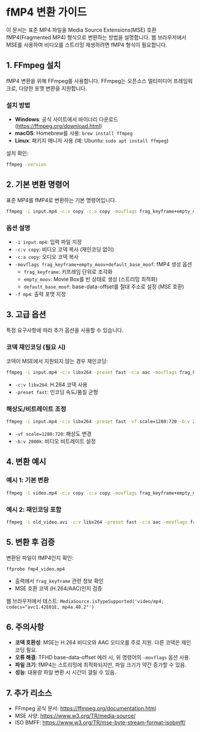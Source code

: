 # fMP4 변환 가이드

이 문서는 표준 MP4 파일을 Media Source Extensions(MSE) 호환 fMP4(Fragmented MP4) 형식으로 변환하는 방법을 설명합니다. 웹 브라우저에서 MSE를 사용하여 비디오를 스트리밍 재생하려면 fMP4 형식이 필요합니다.

## 1. FFmpeg 설치

fMP4 변환을 위해 FFmpeg를 사용합니다. FFmpeg는 오픈소스 멀티미디어 프레임워크로, 다양한 포맷 변환을 지원합니다.

### 설치 방법
- **Windows**: 공식 사이트에서 바이너리 다운로드 (https://ffmpeg.org/download.html)
- **macOS**: Homebrew를 사용: `brew install ffmpeg`
- **Linux**: 패키지 매니저 사용 (예: Ubuntu: `sudo apt install ffmpeg`)

설치 확인:
```bash
ffmpeg -version
```

## 2. 기본 변환 명령어

표준 MP4를 fMP4로 변환하는 기본 명령어입니다.

```bash
ffmpeg -i input.mp4 -c:v copy -c:a copy -movflags frag_keyframe+empty_moov+default_base_moof -f mp4 output.mp4
```

### 옵션 설명
- `-i input.mp4`: 입력 파일 지정
- `-c:v copy`: 비디오 코덱 복사 (재인코딩 없이)
- `-c:a copy`: 오디오 코덱 복사
- `-movflags frag_keyframe+empty_moov+default_base_moof`: fMP4 생성 옵션
  - `frag_keyframe`: 키프레임 단위로 조각화
  - `empty_moov`: Movie Box를 빈 상태로 생성 (스트리밍 최적화)
  - `default_base_moof`: base-data-offset를 절대 주소로 설정 (MSE 호환)
- `-f mp4`: 출력 포맷 지정

## 3. 고급 옵션

특정 요구사항에 따라 추가 옵션을 사용할 수 있습니다.

### 코덱 재인코딩 (필요 시)
코덱이 MSE에서 지원되지 않는 경우 재인코딩:
```bash
ffmpeg -i input.mp4 -c:v libx264 -preset fast -c:a aac -movflags frag_keyframe+empty_moov+default_base_moof -f mp4 output.mp4
```
- `-c:v libx264`: H.264 코덱 사용
- `-preset fast`: 인코딩 속도/품질 균형

### 해상도/비트레이트 조정
```bash
ffmpeg -i input.mp4 -c:v libx264 -preset fast -vf scale=1280:720 -b:v 2000k -c:a aac -movflags frag_keyframe+empty_moov+default_base_moof -f mp4 output.mp4
```
- `-vf scale=1280:720`: 해상도 변경
- `-b:v 2000k`: 비디오 비트레이트 설정

## 4. 변환 예시

### 예시 1: 기본 변환
```bash
ffmpeg -i video.mp4 -c:v copy -c:a copy -movflags frag_keyframe+empty_moov+default_base_moof -f mp4 fmp4_video.mp4
```

### 예시 2: 재인코딩 포함
```bash
ffmpeg -i old_video.avi -c:v libx264 -preset fast -c:a aac -movflags frag_keyframe+empty_moov+default_base_moof -f mp4 fmp4_video.mp4
```

## 5. 변환 후 검증

변환된 파일이 fMP4인지 확인:
```bash
ffprobe fmp4_video.mp4
```

- 출력에서 `frag_keyframe` 관련 정보 확인
- MSE 호환 코덱 (H.264/AAC)인지 검증

웹 브라우저에서 테스트: `MediaSource.isTypeSupported('video/mp4; codecs="avc1.42E01E, mp4a.40.2"')`

## 6. 주의사항

- **코덱 호환성**: MSE는 H.264 비디오와 AAC 오디오를 주로 지원. 다른 코덱은 재인코딩 필요.
- **오류 해결**: TFHD base-data-offset 에러 시, 위 명령어의 `-movflags` 옵션 사용.
- **파일 크기**: fMP4는 스트리밍에 최적화되지만, 파일 크기가 약간 증가할 수 있음.
- **성능**: 대용량 파일 변환 시 시간이 걸릴 수 있음.

## 7. 추가 리소스

- FFmpeg 공식 문서: https://ffmpeg.org/documentation.html
- MSE 사양: https://www.w3.org/TR/media-source/
- ISO BMFF: https://www.w3.org/TR/mse-byte-stream-format-isobmff/
